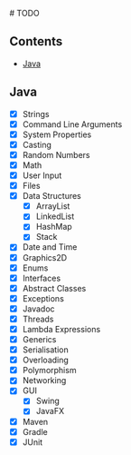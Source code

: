 # TODO

## Contents
- [Java](#java)

## Java
- [x] Strings
- [x] Command Line Arguments
- [x] System Properties
- [x] Casting
- [x] Random Numbers
- [x] Math
- [x] User Input
- [x] Files
- [x] Data Structures
	- [x] ArrayList
	- [x] LinkedList
	- [x] HashMap
	- [x] Stack
- [x] Date and Time
- [x] Graphics2D
- [x] Enums
- [x] Interfaces
- [x] Abstract Classes
- [x] Exceptions
- [x] Javadoc
- [x] Threads
- [x] Lambda Expressions
- [x] Generics
- [x] Serialisation
- [x] Overloading
- [x] Polymorphism
- [x] Networking
- [x] GUI
	- [x] Swing
	- [x] JavaFX
- [x] Maven
- [x] Gradle
- [x] JUnit